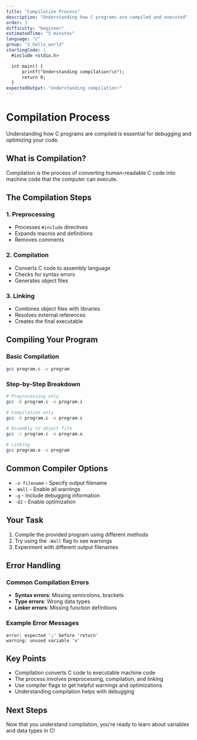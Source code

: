 ```yaml
---
title: "Compilation Process"
description: "Understanding how C programs are compiled and executed"
order: 3
difficulty: "beginner"
estimatedTime: "5 minutes"
language: "c"
group: "2_hello_world"
startingCode: |
  #include <stdio.h>

  int main() {
      printf("Understanding compilation!\n");
      return 0;
  }
expectedOutput: "Understanding compilation!"
---
```


# Compilation Process

Understanding how C programs are compiled is essential for debugging and optimizing your code.

## What is Compilation?

Compilation is the process of converting human-readable C code into machine code that the computer can execute.

## The Compilation Steps

### 1. Preprocessing

- Processes `#include` directives
- Expands macros and definitions
- Removes comments

### 2. Compilation

- Converts C code to assembly language
- Checks for syntax errors
- Generates object files

### 3. Linking

- Combines object files with libraries
- Resolves external references
- Creates the final executable

## Compiling Your Program

### Basic Compilation

```bash
gcc program.c -o program
```

### Step-by-Step Breakdown

```bash
# Preprocessing only
gcc -E program.c -o program.i

# Compilation only
gcc -S program.c -o program.s

# Assembly to object file
gcc -c program.c -o program.o

# Linking
gcc program.o -o program
```

## Common Compiler Options

- `-o filename` - Specify output filename
- `-Wall` - Enable all warnings
- `-g` - Include debugging information
- `-O2` - Enable optimization

## Your Task

1. Compile the provided program using different methods
2. Try using the `-Wall` flag to see warnings
3. Experiment with different output filenames

## Error Handling

### Common Compilation Errors

- **Syntax errors**: Missing semicolons, brackets
- **Type errors**: Wrong data types
- **Linker errors**: Missing function definitions

### Example Error Messages

```
error: expected ';' before 'return'
warning: unused variable 'x'
```

## Key Points

- Compilation converts C code to executable machine code
- The process involves preprocessing, compilation, and linking
- Use compiler flags to get helpful warnings and optimizations
- Understanding compilation helps with debugging

## Next Steps

Now that you understand compilation, you're ready to learn about variables and data types in C!


